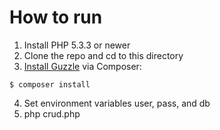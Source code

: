 How to run
==========

1. Install PHP 5.3.3 or newer
2. Clone the repo and cd to this directory
3. [Install Guzzle](http://docs.guzzlephp.org/en/latest/overview.html#installation) via Composer:  
```
$ composer install
```
4. Set environment variables user, pass, and db
5. php crud.php



